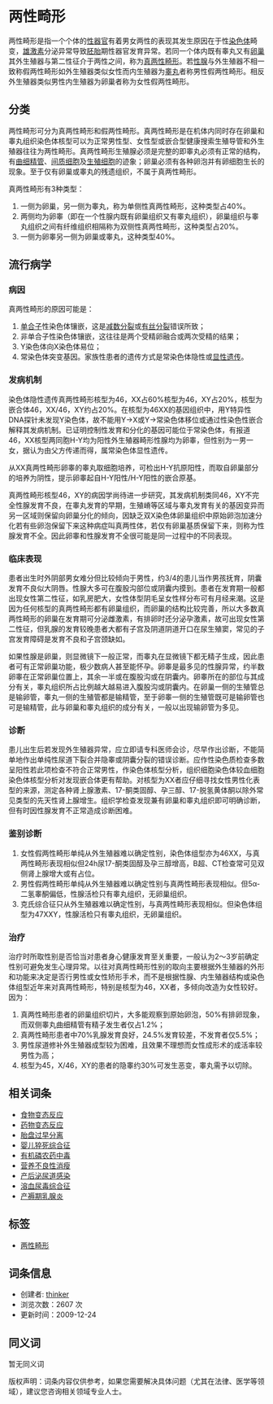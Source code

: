 # 两性畸形

两性畸形是指一个个体的[性器官](javascript:innerlink("性器官") "词条“性器官”不存在，点击可创建")有着男女两性的表现其发生原因在于性[染色体](https://wiki.bioguider.com/doc-view-4102.html "染色体")畸变，[雄激素](https://wiki.bioguider.com/doc-view-4563.html "雄激素")分泌异常导致[胚胎](https://wiki.bioguider.com/doc-view-4144.html "胚胎")期性器官发育异常。若同一个体内既有睾丸又有[卵巢](https://wiki.bioguider.com/doc-view-4214.html "卵巢")其外生殖器与第二性征介于两性之间，称为[真两性畸形](javascript:innerlink("真两性畸形") "词条“真两性畸形”不存在，点击可创建")。若[性腺](https://wiki.bioguider.com/doc-view-8441.html "性腺")与外生殖器不相一致称假两性畸形如外生殖器类似女性而内生殖器为[睾丸](https://wiki.bioguider.com/doc-view-2079.html "睾丸")者称男性假两性畸形。相反外生殖器类似男性内生殖器为卵巢者称为女性假两性畸形。

## 分类

两性畸形可分为真两性畸形和假两性畸形。真两性畸形是在机体内同时存在卵巢和睾丸组织染色体核型可以为正常男性型、女性型或嵌合型健康搜索生殖导管和外生殖器往往为两性畸形。真两性畸形生殖腺必须是完整的即睾丸必须有正常的结构，有[曲细精管](javascript:innerlink("曲细精管") "词条“曲细精管”不存在，点击可创建")、[间质细胞](javascript:innerlink("间质细胞") "词条“间质细胞”不存在，点击可创建")及[生殖细胞](https://wiki.bioguider.com/doc-view-917.html "生殖细胞")的迹象；卵巢必须有各种卵泡并有卵细胞生长的现象。至于仅有卵巢或睾丸的残遗组织，不属于真两性畸形。

真两性畸形有3种类型：

1. 一侧为卵巢，另一侧为睾丸，称为单侧性真两性畸形，这种类型占40%。
2. 两侧均为卵睾（即在一个性腺内既有卵巢组织又有睾丸组织），卵巢组织与睾丸组织之间有纤维组织相隔称为双侧性真两性畸形，这种类型占20%。
3. 一侧为卵睾另一侧为卵巢或睾丸，这种类型40%。

## 流行病学

### 病因

真两性畸形的原因可能是：

1. [单合子](javascript:innerlink("单合子") "词条“单合子”不存在，点击可创建")性染色体镶嵌，这是[减数分裂](https://wiki.bioguider.com/doc-view-900.html "减数分裂")或[有丝分裂](https://wiki.bioguider.com/doc-view-6853.html "有丝分裂")错误所致；
2. 非单合子性染色体镶嵌，这往往是两个受精卵融合或两次受精的结果；
3. Y染色体向X染色体易位；
4. 常染色体突变基因。家族性患者的遗传方式是常染色体隐性或[显性遗传](https://wiki.bioguider.com/doc-view-8974.html "显性遗传")。

### 发病机制

染色体隐性遗传真两性畸形核型为46，XX占60%核型为46，XY占20%，核型为嵌合体46，XX/46，XY约占20%。在核型为46XX的基因组织中，用Y特异性DNA探针未发现Y染色体，故不能用Y→X或Y→常染色体移位或通过性染色性嵌合解释其发病机制。已证明控制性发育和分化的基因可能位于常染色体，有报道46，XX核型两同胞H-Y均为阳性外生殖器畸形性腺均为卵睾，但性别为一男一女，据认为由父方传递而得，属常染色体显性遗传。

从XX真两性畸形卵睾的睾丸取细胞培养，可检出H-Y抗原阳性，而取自卵巢部分的培养为阴性，提示卵睾起自H-Y阳性/H-Y阳性的嵌合原基。

真两性畸形核型46，XY的病因学尚待进一步研究，其发病机制类同46，XY不完全性腺发育不良，在睾丸发育的早期，生殖嵴等区域与睾丸发育有关的基因变异而另一区域则保留向卵巢分化的倾向，因缺乏双X染色体卵巢组织中原始卵泡加速分化若有些卵泡保留下来这种病症叫真两性体，若仅有卵巢基质保留下来，则称为性腺发育不全。因此卵睾和性腺发育不全很可能是同一过程中的不同表现。

### 临床表现

患者出生时外阴部男女难分但比较倾向于男性，约3/4的患儿当作男孩抚育，阴囊发育不良似大阴唇。性腺大多可在腹股沟部位或阴囊内摸到。患者在发育期一般都出现女性第二性征，如乳房肥大，女性体型阴毛呈女性样分布可有月经来潮。这是因为任何核型的真两性畸形都有卵巢组织，而卵巢的结构比较完善，所以大多数真两性畸形的卵巢在发育期可分泌雌激素，有排卵时还分泌孕激素，故可出现女性第二性征，但乳腺的发育较晚患者大都有子宫及阴道阴道开口在尿生殖窦，常见的子宫发育障碍是发育不良和子宫颈缺如。

如果性腺是卵巢，则显微镜下一般正常，而睾丸在显微镜下都无精子生成，因此患者可有正常卵巢功能，极少数病人甚至能怀孕。卵睾是最多见的性腺异常，约半数卵睾在正常卵巢位置上，其余一半或在腹股沟或在阴囊内。卵睾所在的部位与其成分有关，睾丸组织所占比例越大越易进入腹股沟或阴囊内。在卵巢一侧的生殖管总是输卵管，睾丸一侧的生殖管都是输精管，至于卵睾一侧的生殖管既可是输卵管也可是输精管，此与卵巢和睾丸组织的成分有关，一般以出现输卵管为多见。

### 诊断

患儿出生后若发现外生殖器异常，应立即请专科医师会诊，尽早作出诊断，不能简单地作出单纯性尿道下裂合并隐睾或阴囊分裂的错误诊断。应作性染色质检查多数呈阳性若此项检查不符合正常男性，作染色体核型分析，组织细胞染色体较血细胞染色体核型分析对发现嵌合体更有帮助。对核型为XX者应仔细寻找女性男性化表型的来源，测定各种肾上腺激素、17-酮类固醇、孕三醇、17-脱氢黄体酮以除外常见类型的先天性肾上腺增生。组织学检查发现兼有卵巢和睾丸组织即可明确诊断，但有时因性腺发育不正常造成诊断困难。

### 鉴别诊断

1. 女性假两性畸形单纯从外生殖器难以确定性别，染色体组型亦为46XX，与真两性畸形表现相似但24h尿17-酮类固醇及孕三醇增高，B超、CT检查常可见双侧肾上腺增大或有占位。
2. 男性假两性畸形单纯从外生殖器难以确定性别与真两性畸形表现相似。但5α-二氢睾酮偏低，性腺活检只有睾丸组织，无卵巢组织。
3. 克氏综合征只从外生殖器难以确定性别，与真两性畸形表现相似。但染色体组型为47XXY，性腺活检只有睾丸组织，无卵巢组织。

### 治疗

治疗时所取性别是否恰当对患者身心健康发育至关重要，一般认为2～3岁前确定性别可避免发生心理异常。以往对真两性畸形性别的取向主要根据外生殖器的外形和功能来决定是否行男性或女性矫形手术，而不是根据性腺、内生殖器结构或染色体组型近年来对真两性畸形，特别是核型为46，XX者，多倾向改造为女性较好。因为：

1. 真两性畸形患者的卵巢组织切片，大多能观察到原始卵泡，50%有排卵现象，而双侧睾丸曲细精管有精子发生者仅占1.2%；
2. 真两性畸形患者中70%乳腺发育良好，24.5%发育较差，不发育者仅5.5%；
3. 男性尿道修补外生殖器成型较为困难，且效果不理想而女性成形术的成活率较男性为高；
4. 核型为45，X/46，XY的患者的隐睾约30%可发生恶变，睾丸需予以切除。

## 相关词条

- [食物变态反应](javascript:innerlink("食物变态反应") "词条“食物变态反应”不存在，点击可创建")
- [药物变态反应](javascript:innerlink("药物变态反应") "词条“药物变态反应”不存在，点击可创建")
- [胎盘过早分离](javascript:innerlink("胎盘过早分离") "词条“胎盘过早分离”不存在，点击可创建")
- [婴儿猝死综合征](javascript:innerlink("婴儿猝死综合征") "词条“婴儿猝死综合征”不存在，点击可创建")
- [有机磷农药中毒](javascript:innerlink("有机磷农药中毒") "词条“有机磷农药中毒”不存在，点击可创建")
- [营养不良性消瘦](javascript:innerlink("营养不良性消瘦") "词条“营养不良性消瘦”不存在，点击可创建")
- [产后泌尿道感染](javascript:innerlink("产后泌尿道感染") "词条“产后泌尿道感染”不存在，点击可创建")
- [溶血尿毒综合征](javascript:innerlink("溶血尿毒综合征") "词条“溶血尿毒综合征”不存在，点击可创建")
- [产褥期乳腺炎](javascript:innerlink("产褥期乳腺炎") "词条“产褥期乳腺炎”不存在，点击可创建")

## 标签

- [两性畸形](index.php?search-tag-两性畸形)

## 词条信息

- 创建者: [thinker](user-space-2.html)
- 浏览次数：2607 次
- 更新时间：2009-12-24

## 同义词

暂无同义词

版权声明：词条内容仅供参考，如果您需要解决具体问题（尤其在法律、医学等领域），建议您咨询相关领域专业人士。
<!-- tcd_original_link https://wiki.bioguider.com/doc-view-139.html -->
